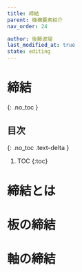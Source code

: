 ```yaml
---
title: 締結
parent: 機構要素紹介
nav_order: 24

author: 後藤波瑠
last_modified_at: true
state: editing
---
```


# 締結
{: .no_toc }

## 目次
{: .no_toc .text-delta }

1. TOC
{:toc}

# 締結とは

# 板の締結

# 軸の締結